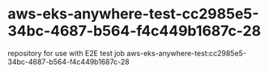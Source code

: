 # aws-eks-anywhere-test-cc2985e5-34bc-4687-b564-f4c449b1687c-28
repository for use with E2E test job aws-eks-anywhere-test:cc2985e5-34bc-4687-b564-f4c449b1687c-28
